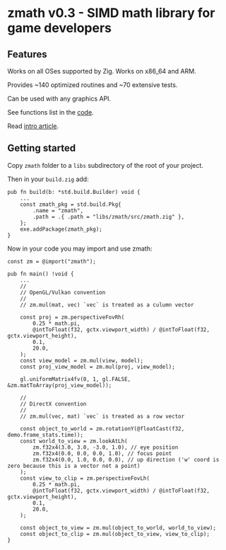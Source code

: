 # zmath v0.3 - SIMD math library for game developers

## Features

Works on all OSes supported by Zig. Works on x86_64 and ARM.

Provides ~140 optimized routines and ~70 extensive tests.

Can be used with any graphics API.

See functions list in the [code](https://github.com/michal-z/zig-gamedev/blob/main/libs/zmath/src/zmath.zig).

Read [intro article](https://github.com/michal-z/zig-gamedev/wiki/Fast,-multi-platform,-SIMD-math-library-in-Zig).

## Getting started

Copy `zmath` folder to a `libs` subdirectory of the root of your project.

Then in your `build.zig` add:

```zig
pub fn build(b: *std.build.Builder) void {
    ...
    const zmath_pkg = std.build.Pkg{
        .name = "zmath",
        .path = .{ .path = "libs/zmath/src/zmath.zig" },
    };
    exe.addPackage(zmath_pkg);
}
```

Now in your code you may import and use zmath:

```zig
const zm = @import("zmath");

pub fn main() !void {
    ...
    //
    // OpenGL/Vulkan convention
    //
    // zm.mul(mat, vec) `vec` is treated as a culumn vector

    const proj = zm.perspectiveFovRh(
        0.25 * math.pi,
        @intToFloat(f32, gctx.viewport_width) / @intToFloat(f32, gctx.viewport_height),
        0.1,
        20.0,
    );
    const view_model = zm.mul(view, model);
    const proj_view_model = zm.mul(proj, view_model);

    gl.uniformMatrix4fv(0, 1, gl.FALSE, &zm.matToArray(proj_view_model));

    //
    // DirectX convention
    //
    // zm.mul(vec, mat) `vec` is treated as a row vector

    const object_to_world = zm.rotationY(@floatCast(f32, demo.frame_stats.time));
    const world_to_view = zm.lookAtLh(
        zm.f32x4(3.0, 3.0, -3.0, 1.0), // eye position
        zm.f32x4(0.0, 0.0, 0.0, 1.0), // focus point
        zm.f32x4(0.0, 1.0, 0.0, 0.0), // up direction ('w' coord is zero because this is a vector not a point)
    );
    const view_to_clip = zm.perspectiveFovLh(
        0.25 * math.pi,
        @intToFloat(f32, gctx.viewport_width) / @intToFloat(f32, gctx.viewport_height),
        0.1,
        20.0,
    );

    const object_to_view = zm.mul(object_to_world, world_to_view);
    const object_to_clip = zm.mul(object_to_view, view_to_clip);
}
```
